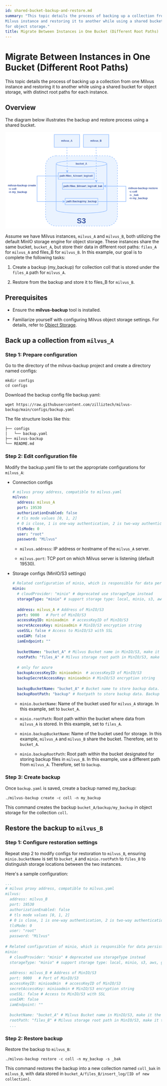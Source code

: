 ```yaml
---
id: shared-bucket-backup-and-restore.md
summary: "This topic details the process of backing up a collection from one
Milvus instance and restoring it to another while using a shared bucket
for object storage."
title: Migrate Between Instances in One Bucket (Different Root Paths)
---
```


# Migrate Between Instances in One Bucket (Different Root Paths)

This topic details the process of backing up a collection from one
Milvus instance and restoring it to another while using a shared bucket
for object storage, with distinct root paths for each instance.

## Overview

The diagram below illustrates the backup and restore process using a
shared bucket.

![shared-bucket-backup-and-restore.png](../../../../../../assets/shared-bucket-backup-and-restore.png)

Assume we have Milvus instances, `milvus_A` and `milvus_B`, both utilizing
the default MinIO storage engine for object storage. These instances
share the same bucket, `bucket_A`, but store their data in different root
paths: `files_A` for `milvus_A` and files_B for `milvus_B`. In this example,
our goal is to complete the following tasks:

1. Create a backup (my_backup) for collection coll that is stored under the
`files_A` path for `milvus_A`.

2. Restore from the backup and store it to files_B for `milvus_B`.

## Prerequisites

- Ensure the **milvus-backup** tool is installed.

- Familiarize yourself with configuring Milvus object storage settings.
For details, refer to [Object
Storage](https://milvus.io/docs/deploy_s3.md).

## Back up a collection from `milvus_A`

### Step 1: Prepare configuration

Go to the directory of the milvus-backup project and create a directory
named configs:

```shell
mkdir configs
cd configs
```

Download the backup config file backup.yaml:

```shell
wget https://raw.githubusercontent.com/zilliztech/milvus-backup/main/configs/backup.yaml
```

The file structure looks like this:

```
├── configs
│   └── backup.yaml
├── milvus-backup
└── README.md
```

### Step 2: Edit configuration file

Modify the backup.yaml file to set the appropriate configurations for
`milvus_A`:

- Connection configs
  
  ```yaml
  # milvus proxy address, compatible to milvus.yaml
  milvus:
    address: milvus_A
    port: 19530
    authorizationEnabled: false
    # tls mode values [0, 1, 2]
    # 0 is close, 1 is one-way authentication, 2 is two-way authentication.
    tlsMode: 0
    user: "root"
    password: "Milvus"
  ```

  - `milvus.address`: IP address or hostname of the `milvus_A` server.

  - `milvus.port`: TCP port on which Milvus server is listening (default
19530).

- Storage configs (MinIO/S3 settings)

  ```yaml
  # Related configuration of minio, which is responsible for data persistence for Milvus.
  minio:
    # cloudProvider: "minio" # deprecated use storageType instead
    storageType: "minio" # support storage type: local, minio, s3, aws, gcp, ali(aliyun), azure, tc(tencent)
    
    address: milvus_A # Address of MinIO/S3
    port: 9000   # Port of MinIO/S3
    accessKeyID: minioadmin  # accessKeyID of MinIO/S3
    secretAccessKey: minioadmin # MinIO/S3 encryption string
    useSSL: false # Access to MinIO/S3 with SSL
    useIAM: false
    iamEndpoint: ""
    
    bucketName: "bucket_A" # Milvus Bucket name in MinIO/S3, make it the same as your milvus instance
    rootPath: "files_A" # Milvus storage root path in MinIO/S3, make it the same as your milvus instance

    # only for azure
    backupAccessKeyID: minioadmin  # accessKeyID of MinIO/S3
    backupSecretAccessKey: minioadmin # MinIO/S3 encryption string
    
    backupBucketName: "bucket_A" # Bucket name to store backup data. Backup data will store to backupBucketName/backupRootPath
    backupRootPath: "backup" # Rootpath to store backup data. Backup data will store to backupBucketName/backupRootPath
  ```

  - `minio.bucketName`: Name of the bucket used for `milvus_A` storage. In this
  example, set to `bucket_A`.

  - `minio.rootPath`: Root path within the bucket where data from `milvus_A` is stored. In this example, set to `files_A`.

  - `minio.backupBucketName`: Name of the bucket used for storage. In this
  example, `milvus_A` and `milvus_B` share the bucket. Therefore, set to
  `bucket_A`.

  - `minio.backupRootPath`: Root path within the bucket designated for storing backup files in `milvus_B`. In this example, use a different path from `milvus_A`. Therefore, set to `backup`.

### Step 3: Create backup

Once `backup.yaml` is saved, create a backup named my_backup:

```shell
./milvus-backup create -c coll -n my_backup
```

This command creates the backup `bucket_A/backup/my_backup` in object
storage for the collection `coll`.

## Restore the backup to `milvus_B`

### Step 1: Configure restoration settings

Repeat step
2 to modify configs for restoration to `milvus_B`, ensuring `minio.bucketName` is set to `bucket_A` and `minio.rootPath` to `files_B` to distinguish storage locations between the two instances.

Here\'s a sample configuration:

```yaml
...
# milvus proxy address, compatible to milvus.yaml
milvus:
  address: milvus_B
  port: 19530
  authorizationEnabled: false
  # tls mode values [0, 1, 2]
  # 0 is close, 1 is one-way authentication, 2 is two-way authentication.
  tlsMode: 0
  user: "root"
  password: "Milvus"
  
# Related configuration of minio, which is responsible for data persistence for Milvus.
minio:
  # cloudProvider: "minio" # deprecated use storageType instead
  storageType: "minio" # support storage type: local, minio, s3, aws, gcp, ali(aliyun), azure, tc(tencent)
  
  address: milvus_B # Address of MinIO/S3
  port: 9000   # Port of MinIO/S3
  accessKeyID: minioadmin  # accessKeyID of MinIO/S3
  secretAccessKey: minioadmin # MinIO/S3 encryption string
  useSSL: false # Access to MinIO/S3 with SSL
  useIAM: false
  iamEndpoint: ""
  
  bucketName: "bucket_A" # Milvus Bucket name in MinIO/S3, make it the same as your milvus instance
  rootPath: "files_B" # Milvus storage root path in MinIO/S3, make it the same as your milvus instance
  ...
```

### Step 2: Restore backup

Restore the backup to `milvus_B`:

```shell
./milvus-backup restore -c coll -n my_backup -s _bak
```

This command restores the backup into a new collection named `coll_bak` in `milvus_B`, with data stored in `bucket_A/files_B/insert_log/[ID of new collection]`.
